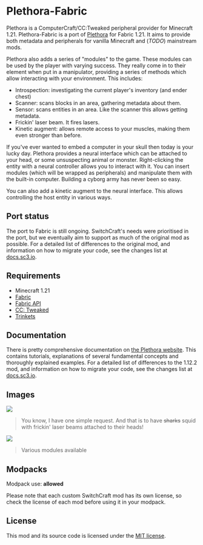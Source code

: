 # Plethora-Fabric


Plethora is a ComputerCraft/CC:Tweaked peripheral provider for Minecraft 1.21. Plethora-Fabric is a port of 
[Plethora](https://github.com/SquidDev-CC/plethora) for Fabric 1.21. It aims to provide both metadata and
peripherals for vanilla Minecraft and (*TODO*) mainstream mods.

Plethora also adds a series of "modules" to the game. These modules can be used by the player with varying success.
They really come in to their element when put in a manipulator, providing a series of methods which allow
interacting with your environment. This includes:
- Introspection: investigating the current player's inventory (and ender chest)
- Scanner: scans blocks in an area, gathering metadata about them.
- Sensor: scans entities in an area. Like the scanner this allows getting metadata.
- Frickin' laser beam. It fires lasers.
- Kinetic augment: allows remote access to your muscles, making them even stronger than before.

If you've ever wanted to embed a computer in your skull then today is your lucky day. Plethora provides a neural
interface which can be attached to your head, or some unsuspecting animal or monster. Right-clicking the entity with a
neural controller allows you to interact with it. You can insert modules (which will be wrapped as peripherals) and
manipulate them with the built-in computer. Building a cyborg army has never been so easy.

You can also add a kinetic augment to the neural interface. This allows controlling the host entity in various ways.

## Port status
The port to Fabric is still ongoing. SwitchCraft's needs were prioritised in the port, but we eventually aim to support
as much of the original mod as possible. For a detailed list of differences to the original mod, and information on how
to migrate your code, see the changes list at [docs.sc3.io](https://docs.sc3.io/features/plethora.html).

## Requirements
- Minecraft 1.21
- [Fabric](https://fabricmc.net/use/installer)
- [Fabric API](https://modrinth.com/mod/fabric-api)
- [CC: Tweaked](https://modrinth.com/mod/cc-tweaked)
- [Trinkets](https://modrinth.com/mod/trinkets)

## Documentation
There is pretty comprehensive documentation on [the Plethora website](https://squiddev-cc.github.io/plethora/). This
contains tutorials, explanations of several fundamental concepts and thoroughly explained examples. For a detailed list 
of differences to the 1.12.2 mod, and information on how to migrate your code, see the changes list at 
[docs.sc3.io](https://docs.sc3.io/features/plethora.html).

## Images
![](https://squiddev-cc.github.io/plethora/images/squids-laser.png)

> You know, I have one simple request. And that is to have ~~sharks~~ squid with frickin' laser beams attached to their heads!

![](https://squiddev-cc.github.io/plethora/images/modules.png)

> Various modules available

## Modpacks

Modpack use: **allowed**

Please note that each custom SwitchCraft mod has its own license, so check the license of each mod before using it in
your modpack.

## License

This mod and its source code is licensed under the 
[MIT license](https://github.com/SwitchCraftCC/Plethora-Fabric/blob/HEAD/LICENSE).
